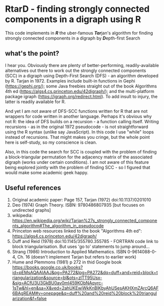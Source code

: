 # RtarD - finding strongly connected components in a digraph using R

This code implements in ***R*** the uber-famous ***Tar***jan's algorithm for finding strongly connected components in a digraph by ***D***epth-first Search

## what's the point?
I hear you. Obviously there are plenty of better-performing, readily-available alternatives out there to work out the strongly connected components (SCC) in a digraph using Depth-First Search (DFS) - an algorithm developed by R. Tarjan in 1972. Examples include built-in functions in Gephi (https://gephi.org/); some Java freebies straight out of the book Algorithms 4th ed (https://algs4.cs.princeton.edu/42digraph/); and the multi-platform package igraph (https://igraph.org/redirect.html). To add insult to injury, the latter is readily available for R.

And yet I am not aware of DFS-SCC functions written for R that are not wrappers for code written in another language. Perhaps it's obvious why not R: the idea of DFS builds on a recursion - a function calling itself. Writing  recursions - as in the original 1972 pseudocode - is not straightforward using the R syntax (unlike say JavaScript). In this code I use "while" loops instead of recursions. That might makes you cringe, but the whole point here is self-study, so my conscience is clean.

Also, in this code the search for SCC is coupled with the problem of finding a block-triangular permutation for the adjacency matrix of the associated digraph (works under certain conditions). I am not aware of this feature being explored jointly with the problem of finding SCC - so I figured that would make some academic geek happy.

## Useful references 
 1) Original academic paper: Page 157, Tarjan (1972) doi:10.1137/0201010
 2) Deo (1974) Graph Theory. ISBN: 9780486807935 [but focuses on undirected graphs]
 3) wikipedia: https://en.wikipedia.org/wiki/Tarjan%27s_strongly_connected_components_algorithm#The_algorithm_in_pseudocode
 4) Princeton web resources linked to the book "Algorithms 4th ed": https://algs4.cs.princeton.edu/42digraph/
 5) Duff and Reid (1978) doi:10.1145/355780.355785 - FORTRAN code link to block triangularisation. But uses 'go to' statements to jump around...
 6) Strang (1986) Introduction to Applied Mathematics. ISBN 0-9614088-0-4, Ch. 16 (doesn't implement Tarjan but refers to earlier work)
 7) Hume and Plemmons (1981) p 272 in thid Google book https://books.google.co.uk/books?id=pEMsAQAAIAAJ&pg=PA272&lpg=PA272&dq=duff+and+reid+block+triangularization&source=bl&ots=zlTT95Usx-&sig=ACfU3U3GkBU0av0mI459KObNAqyrc-1sTw&hl=en&sa=X&ved=2ahUKEwiWkKnBlKbyAhUSesAKHXmZArcQ6AF6BAgREAM#v=onepage&q=duff%20and%20reid%20block%20triangularization&f=false
